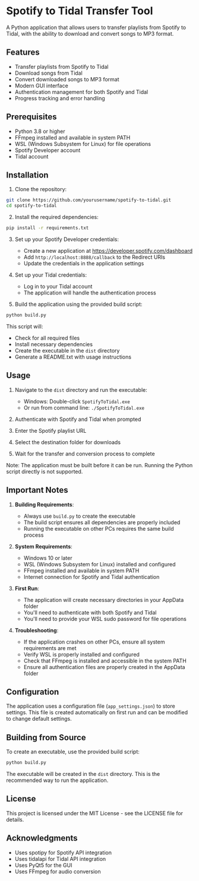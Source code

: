 # Spotify to Tidal Transfer Tool

A Python application that allows users to transfer playlists from Spotify to Tidal, with the ability to download and convert songs to MP3 format.

## Features

- Transfer playlists from Spotify to Tidal
- Download songs from Tidal
- Convert downloaded songs to MP3 format
- Modern GUI interface
- Authentication management for both Spotify and Tidal
- Progress tracking and error handling

## Prerequisites

- Python 3.8 or higher
- FFmpeg installed and available in system PATH
- WSL (Windows Subsystem for Linux) for file operations
- Spotify Developer account
- Tidal account

## Installation

1. Clone the repository:
```bash
git clone https://github.com/yourusername/spotify-to-tidal.git
cd spotify-to-tidal
```

2. Install the required dependencies:
```bash
pip install -r requirements.txt
```

3. Set up your Spotify Developer credentials:
   - Create a new application at https://developer.spotify.com/dashboard
   - Add `http://localhost:8888/callback` to the Redirect URIs
   - Update the credentials in the application settings

4. Set up your Tidal credentials:
   - Log in to your Tidal account
   - The application will handle the authentication process

5. Build the application using the provided build script:
```bash
python build.py
```
   This script will:
   - Check for all required files
   - Install necessary dependencies
   - Create the executable in the `dist` directory
   - Generate a README.txt with usage instructions

## Usage

1. Navigate to the `dist` directory and run the executable:
   - Windows: Double-click `SpotifyToTidal.exe`
   - Or run from command line: `./SpotifyToTidal.exe`

2. Authenticate with Spotify and Tidal when prompted
3. Enter the Spotify playlist URL
4. Select the destination folder for downloads
5. Wait for the transfer and conversion process to complete

Note: The application must be built before it can be run. Running the Python script directly is not supported.

## Important Notes

1. **Building Requirements**:
   - Always use `build.py` to create the executable
   - The build script ensures all dependencies are properly included
   - Running the executable on other PCs requires the same build process

2. **System Requirements**:
   - Windows 10 or later
   - WSL (Windows Subsystem for Linux) installed and configured
   - FFmpeg installed and available in system PATH
   - Internet connection for Spotify and Tidal authentication

3. **First Run**:
   - The application will create necessary directories in your AppData folder
   - You'll need to authenticate with both Spotify and Tidal
   - You'll need to provide your WSL sudo password for file operations

4. **Troubleshooting**:
   - If the application crashes on other PCs, ensure all system requirements are met
   - Verify WSL is properly installed and configured
   - Check that FFmpeg is installed and accessible in the system PATH
   - Ensure all authentication files are properly created in the AppData folder

## Configuration

The application uses a configuration file (`app_settings.json`) to store settings. This file is created automatically on first run and can be modified to change default settings.

## Building from Source

To create an executable, use the provided build script:

```bash
python build.py
```

The executable will be created in the `dist` directory. This is the recommended way to run the application.

## License

This project is licensed under the MIT License - see the LICENSE file for details.

## Acknowledgments

- Uses spotipy for Spotify API integration
- Uses tidalapi for Tidal API integration
- Uses PyQt5 for the GUI
- Uses FFmpeg for audio conversion 